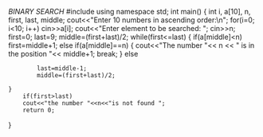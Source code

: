 *BINARY SEARCH*
#include<iostream>
using namespace std;
int main()
{
	int i, a[10], n, first, last, middle;
	cout<<"Enter 10 numbers in ascending order:\n";
	for(i=0; i<10; i++)
	cin>>a[i];
    cout<<"Enter element to be searched: ";
	cin>>n;
	first=0;
	last=9;
	middle=(first+last)/2;
	while(first<=last)
	{
		if(a[middle]<n)
		first=middle+1;
		else if(a[middle]==n)
		{
			cout<<"The number "<< n << " is in the position "<< middle+1;
			break; 
		}
		else
		
			last=middle-1;
			middle=(first+last)/2;
		
	}
		if(first>last)
		cout<<"the number "<<n<<"is not found ";
		return 0;
	
}
